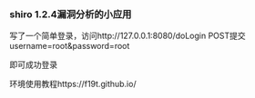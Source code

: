 ### shiro 1.2.4漏洞分析的小应用

写了一个简单登录，访问http://127.0.0.1:8080/doLogin
POST提交 username=root&password=root 

即可成功登录

环境使用教程https://f19t.github.io/
